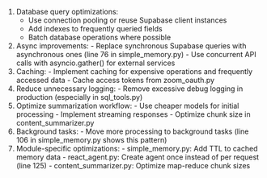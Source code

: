 1. Database query optimizations:
    - Use connection pooling or reuse Supabase client instances
    - Add indexes to frequently queried fields
    - Batch database operations where possible
  2. Async improvements:
    - Replace synchronous Supabase queries with asynchronous ones (line 76
  in simple_memory.py)
    - Use concurrent API calls with asyncio.gather() for external services
  3. Caching:
    - Implement caching for expensive operations and frequently accessed
  data
    - Cache access tokens from zoom_oauth.py
  4. Reduce unnecessary logging:
    - Remove excessive debug logging in production (especially in
  sql_tools.py)
  5. Optimize summarization workflow:
    - Use cheaper models for initial processing
    - Implement streaming responses
    - Optimize chunk size in content_summarizer.py
  6. Background tasks:
    - Move more processing to background tasks (line 106 in simple_memory.py
   shows this pattern)
  7. Module-specific optimizations:
    - simple_memory.py: Add TTL to cached memory data
    - react_agent.py: Create agent once instead of per request (line 125)
    - content_summarizer.py: Optimize map-reduce chunk sizes

